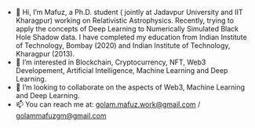 - 👋 Hi, I’m Mafuz, a Ph.D. student ( jointly at Jadavpur University and IIT Kharagpur) working on Relativistic Astrophysics. Recently, trying to apply the concepts of Deep Learning to Numerically Simulated Black Hole Shadow data. I have completed my education from Indian Institute of Technology, Bombay (2020) and Indian Institute of Technology, Kharagpur (2013).
- 👀 I’m interested in Blockchain, Cryptocurrency, NFT, Web3  Developement, Artificial Intelligence, Machine Learning and Deep Learning.
- 💞️ I’m looking to collaborate on the aspects of Web3, Machine Learning and Deep Learning.
- 📫 You can reach me at: golam.mafuz.work@gmail.com / golammafuzgm@gmail.com

<!---
mdgolammafuz/mdgolammafuz is a ✨ special ✨ repository because its `README.md` (this file) appears on your GitHub profile.
You can click the Preview link to take a look at your changes.
--->
